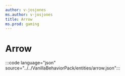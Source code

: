 ```yaml
---
author: v-josjones
ms.author: v-josjones
title: Arrow
ms.prod: gaming
---
```


# Arrow

:::code language="json" source="../../VanillaBehaviorPack/entities/arrow.json":::
